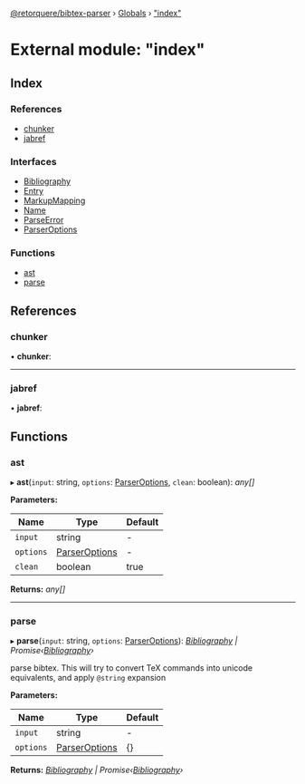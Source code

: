 [@retorquere/bibtex-parser](../README.md) › [Globals](../globals.md) › ["index"](_index_.md)

# External module: "index"

## Index

### References

* [chunker](_index_.md#chunker)
* [jabref](_index_.md#jabref)

### Interfaces

* [Bibliography](../interfaces/_index_.bibliography.md)
* [Entry](../interfaces/_index_.entry.md)
* [MarkupMapping](../interfaces/_index_.markupmapping.md)
* [Name](../interfaces/_index_.name.md)
* [ParseError](../interfaces/_index_.parseerror.md)
* [ParserOptions](../interfaces/_index_.parseroptions.md)

### Functions

* [ast](_index_.md#ast)
* [parse](_index_.md#parse)

## References

###  chunker

• **chunker**:

___

###  jabref

• **jabref**:

## Functions

###  ast

▸ **ast**(`input`: string, `options`: [ParserOptions](../interfaces/_index_.parseroptions.md), `clean`: boolean): *any[]*

**Parameters:**

Name | Type | Default |
------ | ------ | ------ |
`input` | string | - |
`options` | [ParserOptions](../interfaces/_index_.parseroptions.md) | - |
`clean` | boolean | true |

**Returns:** *any[]*

___

###  parse

▸ **parse**(`input`: string, `options`: [ParserOptions](../interfaces/_index_.parseroptions.md)): *[Bibliography](../interfaces/_index_.bibliography.md) | Promise‹[Bibliography](../interfaces/_index_.bibliography.md)›*

parse bibtex. This will try to convert TeX commands into unicode equivalents, and apply `@string` expansion

**Parameters:**

Name | Type | Default |
------ | ------ | ------ |
`input` | string | - |
`options` | [ParserOptions](../interfaces/_index_.parseroptions.md) | {} |

**Returns:** *[Bibliography](../interfaces/_index_.bibliography.md) | Promise‹[Bibliography](../interfaces/_index_.bibliography.md)›*
